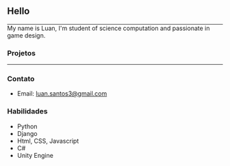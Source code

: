 ## Hello
<hr style="border-width: 1px; margin: 0;">
My name is Luan, I'm student of science computation and passionate in game design.

### Projetos
<hr style="border-width: 1px; margin: 0;">




### Contato

- Email: luan.santos3@gmail.com

### Habilidades

- Python
- Django
- Html, CSS, Javascript
- C#
- Unity Engine
